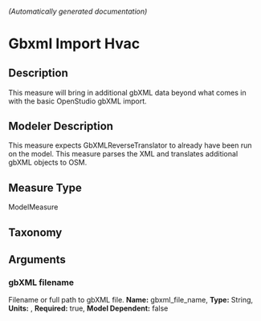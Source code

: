 

###### (Automatically generated documentation)

# Gbxml Import Hvac

## Description
This measure will bring in additional gbXML data beyond what comes in with the basic OpenStudio gbXML import.

## Modeler Description
This measure expects GbXMLReverseTranslator to already have been run on the model. This measure parses the XML and translates additional gbXML objects to OSM.

## Measure Type
ModelMeasure

## Taxonomy


## Arguments


### gbXML filename
Filename or full path to gbXML file.
**Name:** gbxml_file_name,
**Type:** String,
**Units:** ,
**Required:** true,
**Model Dependent:** false




